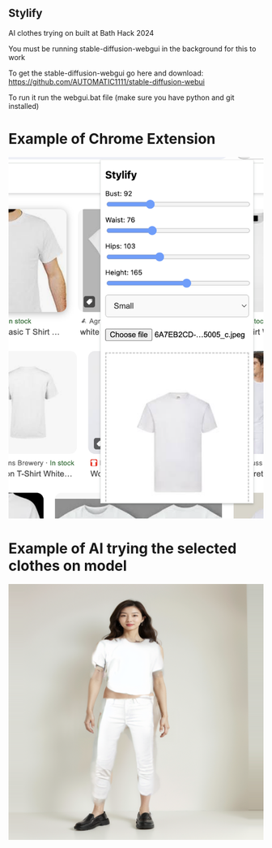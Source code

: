 ## Stylify
AI clothes trying on built at Bath Hack 2024

You must be running stable-diffusion-webgui in the background for this to work

To get the stable-diffusion-webgui go here and download: https://github.com/AUTOMATIC1111/stable-diffusion-webui 

To run it run the webgui.bat file (make sure you have python and git installed)

# Example of Chrome Extension
![Extension Example](https://github.com/Starfall63/Stylify/blob/main/extensionDemo.png)

# Example of AI trying the selected clothes on model
![Trying on Example](https://github.com/Starfall63/Stylify/blob/main/demoModel.png)
